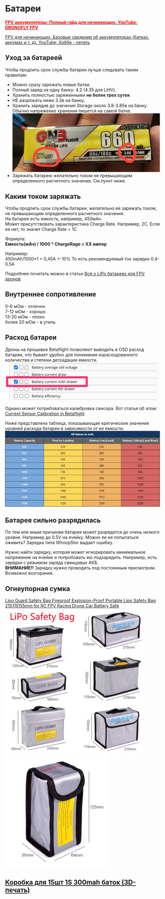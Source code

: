# Батареи

[**<font color="red">FPV аккумуляторы: Полный гайд для начинающих. YouTube: DRONOFLY FPV</font>**](https://www.youtube.com/watch?v=IF4SG81BtWQ)

[FPV для начинающих. Базовые сведения об аккумуляторах (батках, аккумах и т. д). YouTube: Хобби - летать](https://www.youtube.com/watch?v=ffnMOonWRag)
 
## Уход за батареей
Чтобы продлить срок службы батареи лучше следовать таким правилам:  
 - Можно сразу заряжать новые батки.  
 - Полный заряд на одну банку: 4.2 (4.35 для LiHV).   
 - Хранить полностью заряженными **не более трех суток**  
 - НЕ разряжать ниже 3.3в на банку.  
 - Хранить зарядив до значения Storage около 3.8-3.85в на банку. Обычно напряжение хранения пишется на самой батке.  
![](StorageVoltage.png)  
 - Заряжать батарею желательно током не превышающим определенного расчетного значения. См.пункт ниже.
 
## Каким током заряжать
Чтобы продлить срок службы батареи, желательно ее заряжать током, не превышающим определенного расчетного значения.  
На батарее есть емкость, например, 450мАч.  
Может присутствовать характеристика Charge Rate. Например, 2С.
Если ее нет, то значит Charge Rate = 1С

Формула:  
 **Емкость(мАч) / 1000 * ChargeRage = ХХ ампер**

Например:  
450mAh/1000*1 = 0,45А +-10%
То есть рекомендуемый ток зарядки 0.4-0.5А

Подробнее почитать можно в статье [Всё о LiPo батареях для FPV дронов](https://dronomania.ru/faq/vsyo-o-lipo-batareyah-dlya-fpv-dronov.html)

## Внутреннее сопротивление
0-6 мОм - отлично  
7-12 мОм - хорошо  
13-20 мОм - плохо  
более 20 мОм - в утиль  

## Расход батареи
Дроны на прошивке Betaflight позволяют выводить в OSD расход батареи, что бывает удобно для понимания израсходованного количества и степени деградации емкости.  
![](OSD_battery_mah.jpg)

Однако может потребоваться калибровка сенсора. Вот статья об этом:  
[Current Sensor Calibration in Betaflight](https://oscarliang.com/current-sensor-calibration/)

Ниже представлена таблица, показывающая критические значения уровней расхода батареи в зависимости от ее емкости.  
![](BatteryDischargeValues.jpg)

## Батарея сильно разрядилась
По тем или иным причинам батарея может разрядится до очень низкого уровня. Например до 0.5V на ячейку. Можно ли ее попытаться оживить? Зарядка типа WhoopStor выдает ошибку.

Нужно найти зарядку, которая может игнорировать минимальное напряжение на ячейке и попробовать ею подзарядить. Например, есть зарядки с режимом заряда свинцовых АКБ.  
**ВНИМАНИЕ!!** Зарядку нужно проводить под постоянным присмотром. Возможно возгорание.

## Огнеупорная сумка

[Lipo Guard Safety Bag Fireproof Explosion-Proof Portable Lipo Safety Bag 215*115*155mm for RC FPV Racing Drone Car Battery Safe](https://vi.aliexpress.com/item/1005004478094343.html)  
![](Lipo_Safety_Bag.png) 
![](Lipo_Safety_Bag2.png) 

## [Коробка для 15шт 1S 300mah  баток (3D-печать)](../3D_models/Battery_box.md)
